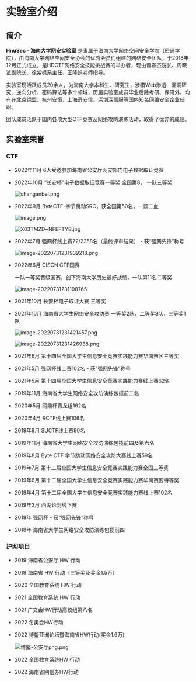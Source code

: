 # 实验室介绍

## 简介

**HnuSec - 海南大学网安实验室** 是隶属于海南大学网络空间安全学院（密码学院），由海南大学网络空间安全协会的优秀会员们组建的网络安全团队，于2018年12月正式成立，是HDCTF网络安全技能挑战赛的举办者，现由曹春杰院长、周晓谊副院长、徐紫枫系主任、王隆娟老师指导。

实验室现活跃成员20余人，为海南大学本科生、研究生，涉猎Web渗透、漏洞研究、逆向分析、密码算法等多个领域，历届实验室成员毕业后除考研、保研外，均有在北京绿盟、杭州安恒、上海奇安信、深圳深信服等国内知名网络安全企业任职。

团队成员活跃于国内各项大型CTF竞赛及网络攻防演练活动，取得了优异的成绩。

## 实验室荣誉

### CTF

- 2022年11月 6人受邀参加海南省公安厅网安部门电子数据取证竞赛

- 2022年10月 “长安杯”电子数据取证竞赛一等奖 全国第8， 一队三等奖

  ![changanbei.png](https://s2.loli.net/2022/11/26/uslL1PXh8gmVB7y.png)

- 2022年9月 ByteCTF-字节跳动SRC，获全国第50名，一题二血

  ![image.png](https://s2.loli.net/2022/10/10/9HJYa8RpQEZBuVj.jpg)

  ![X03TMZD~NFEFTYB.jpg](https://s2.loli.net/2022/10/10/6e3omKcSaOf1Atj.png)

- 2022年7月 强网杯线上赛72/2358名（最终评审结果） - 获“强网先锋”称号

  ![image-20220731231939218.png](https://s2.loli.net/2022/07/31/XaRxkjm5Z2qELDv.png)

- 2022年6月 CISCN CTF国赛

  一队一等奖晋级国赛，创下海南大学历史最好战绩，一队第11名二等奖

  ![image-20220731231108765](https://s2.loli.net/2022/07/31/qbijWow3KTXpErv.png)

- 2021年10月 长安杯电子取证大赛 三等奖

- 2021年10月 海南省大学生网络安全攻防赛 一等奖2队，二等奖3队，三等奖1队

  ![image-20220731231421457.png](https://s2.loli.net/2022/07/31/HrJPFkwXy9dBWAM.png)

  ![image-20220731231426938.png](https://s2.loli.net/2022/07/31/1D24EFbNuBWljXf.png)

- 2021年6月 第十四届全国大学生信息安全竞赛实践能力赛华南赛区三等奖

- 2021年5月 强网杯线上赛102名 - 获“强网先锋”称号

- 2021年5月 第十四届全国大学生信息安全竞赛实践能力赛线上赛62名

- 2019年11月 海南省大学生网络安全攻防演练包揽前二名

- 2020年5月 网鼎杯青龙组162名

- 2020年4月 RCTF线上赛106名

- 2019年9月 SUCTF线上赛90名

- 2019年11月 海南省大学生网络安全攻防演练包揽前四及第六名

- 2019年8月 Byte CTF 字节跳动网络安全攻防大赛线上赛59名

- 2019年7月 第十二届全国大学生信息安全竞赛实践能力赛全国三等奖

- 2019年6月 第十二届全国大学生信息安全竞赛实践能力赛华南赛区特等奖

- 2019年4月 第十二届全国大学生信息安全竞赛实践能力赛线上赛102名

- 2019年3月 西湖论剑线下赛

- 2018年 强网杯 - 获“强网先锋”称号

- 2018年 海南省大学生网络安全攻防演练包揽前四

### 护网项目
- 2019 海南省公安厅 HW 行动

- 2019 海南省 HW 行动（三等奖及奖金1.5万）

- 2020 全国教育系统 HW 行动

- 2021 全国教育系统 HW 行动

- 2021 广交会HW行动高校组第八名

- 2022 冬奥会HW行动

- 2022 博鳌亚洲论坛暨海南省HW行动(奖金1.6万)

  ![博鳌-公安厅png.png](https://s2.loli.net/2022/07/31/ZjTc6eUvzFCwuqE.png)

- 2022 全国教育系统HW 行动

- 2022 海南省网信办HW行动
